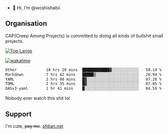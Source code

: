 - 👋 Hi, I’m @woshishabii

## Organisation

CAP(Creep Among Projects) is committed to doing all kinds of bullshit small projects.

[![Top Langs](https://github-readme-stats.vercel.app/api/top-langs/?username=woshishabii&layout=compact)](https://github.com/anuraghazra/github-readme-stats)

[![wakatime](https://wakatime.com/badge/user/34d02784-acc1-4a16-82d7-33fdb53c4ed6.svg)](https://wakatime.com/@34d02784-acc1-4a16-82d7-33fdb53c4ed6)


<!--START_SECTION:waka-->

```txt
Other             18 hrs 28 mins  ████████████▓░░░░░░░░░░░░   50.14 %
Markdown          7 hrs 42 mins   █████▒░░░░░░░░░░░░░░░░░░░   20.94 %
YAML              2 hrs 40 mins   █▓░░░░░░░░░░░░░░░░░░░░░░░   07.28 %
TOML              2 hrs 35 mins   █▓░░░░░░░░░░░░░░░░░░░░░░░   07.05 %
OASv3-yaml        1 hr 41 mins    █░░░░░░░░░░░░░░░░░░░░░░░░   04.59 %
```

<!--END_SECTION:waka-->

Nobody ever watch this shit lol

## Support
I'm cute, ~~pay me~~.
[afdian.net](https://afdian.com/a/woshishabi)

<!---
woshishabii/woshishabii is a ✨ special ✨ repository because its `README.md` (this file) appears on your GitHub profile.
You can click the Preview link to take a look at your changes.
--->
